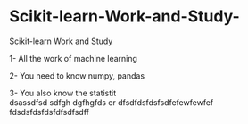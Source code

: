 # Scikit-learn-Work-and-Study-
Scikit-learn Work and Study 

1- All the work of machine learning

2- You need to know numpy, pandas
        
3- You also know the statistit                                
dsassdfsd
sdfgh
dgfhgfds
er
dfsdfdsfdsfsdfefewfewfef
fdsdsfdsfdsfdfsdfsdff
